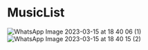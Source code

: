 # MusicList
![WhatsApp Image 2023-03-15 at 18 40 06 (1)](https://user-images.githubusercontent.com/70902651/225684209-a9eb3add-41a2-4aff-b3ad-bb77491642b0.jpeg)
![WhatsApp Image 2023-03-15 at 18 40 15 (2)](https://user-images.githubusercontent.com/70902651/225684223-e821b81c-7d18-4b01-9dd8-160e99a1bde3.jpeg)
